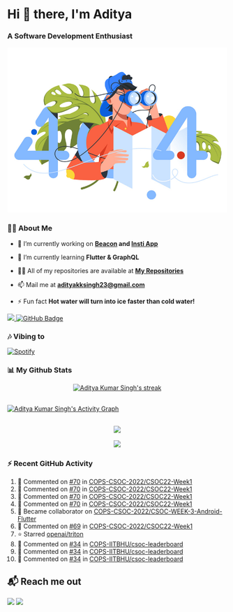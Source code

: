 <h1 align="left"> Hi 👋 there, I'm Aditya</h1>
<!-- <p align="center">
    
[![Typing SVG](https://readme-typing-svg.herokuapp.com?color=%2336BCF7&size=40&center=true&lines=Hi+There!;I'm+Aditya)](https://git.io/typing-svg)
    
</p> -->
<h3 align="left">A Software Development Enthusiast</h3>
<img src="./aditya-home.jpg" />

### 🙋‍♂️ About Me

- 🔭 I’m currently working on **[Beacon](https://github.com/CCExtractor/beacon) and [Insti App](https://github.com/IIT-BHU-InstiApp/IIT-BHU-app)**

- 🌱 I’m currently learning **Flutter & GraphQL**

- 👨‍💻 All of my repositories are available at **[My Repositories](https://github.com/ItsAdityaKSingh?tab=repositories)**

- 📫 Mail me at **adityakksingh23@gmail.com**

- ⚡ Fun fact **Hot water will turn into ice faster than cold water!**


<p align="left">
<a href="https://github.com/ItsAdityaKSingh/github-profile-views-counter">
    <img src="https://komarev.com/ghpvc/?username=itsadityaksingh">
</a> <a href="https://github.com/itsadityaksingh?tab=followers"><img src="https://img.shields.io/github/followers/itsadityaksingh?label=Followers&style=social" alt="GitHub Badge"></a>
</p>
  
### 🎶 Vibing to
[![Spotify](https://spotify-live.vercel.app/api/spotify)](https://open.spotify.com/artist/6VuMaDnrHyPL1p4EHjYLi7?si=3cl_3ZkyRLWj-AUGzT867g)

### 📊 My Github Stats
<!-- [![𝚝𝚛𝚘𝚙𝚑𝚢](https://github-profile-trophy.vercel.app/?username=ItsAdityaKSingh&column=8&margin-w=15&margin-h=15&no-bg=true&no-frame=true&theme=juicyfresh)](https://github.com/ItsAdityaKSingh)

<p align="center">
  <a>
    <img height="150" width="150" src="https://github.com/JayantGoel001/JayantGoel001/blob/master/PNG/left.png">
    <img align="center" src="https://github-readme-streak-stats.herokuapp.com/?user=ItsAdityaKSingh&theme=dark&hide_border=true"/>
    <img height="150" width="150" src="https://github.com/JayantGoel001/JayantGoel001/blob/master/PNG/right.png">
  </a>
</p> -->

<p align="center">
    <a href="https://github.com/SubhamRaoniar28/github-readme-streak-stats">
        <img title="🔥 Get streak stats for your profile at git.io/streak-stats" alt="Aditya Kumar Singh's streak" src="https://github-readme-streak-stats.herokuapp.com/?user=ItsAdityaKSingh&theme=highcontrast&hide_border=true&background=0D1117"/>
    </a>
</p>



<br/>
<a href="https://github.com/kailash360/github-readme-activity-graph"><img alt="Aditya Kumar Singh's Activity Graph" src="https://activity-graph.herokuapp.com/graph?username=itsadityaksingh&bg_color=0D1117&color=FF8539&line=FF8539&point=FFFFFF&hide_border=true" /></a>
<br/>
<br/>
<p align="center"><img src="https://github-readme-stats.vercel.app/api/top-langs/?username=itsadityaksingh&layout=compact"/></p>
<p align="center"><img src="https://github-readme-stats.vercel.app/api?username=ItsAdityaKSingh&show_icons=true&theme=swift" /></p>

### ⚡ Recent GitHub Activity
<!--RECENT_ACTIVITY:start-->
1. 💬 Commented on [#70](https://github.com/COPS-CSOC-2022/CSOC22-Week1/pull/70#issuecomment-1189211070) in [COPS-CSOC-2022/CSOC22-Week1](https://github.com/COPS-CSOC-2022/CSOC22-Week1)
2. 💬 Commented on [#70](https://github.com/COPS-CSOC-2022/CSOC22-Week1/pull/70#discussion_r924666221) in [COPS-CSOC-2022/CSOC22-Week1](https://github.com/COPS-CSOC-2022/CSOC22-Week1)
3. 💬 Commented on [#70](https://github.com/COPS-CSOC-2022/CSOC22-Week1/pull/70#issuecomment-1189208629) in [COPS-CSOC-2022/CSOC22-Week1](https://github.com/COPS-CSOC-2022/CSOC22-Week1)
4. 💬 Commented on [#70](https://github.com/COPS-CSOC-2022/CSOC22-Week1/pull/70#issuecomment-1185835184) in [COPS-CSOC-2022/CSOC22-Week1](https://github.com/COPS-CSOC-2022/CSOC22-Week1)
5. 🤝 Became collaborator on [COPS-CSOC-2022/CSOC-WEEK-3-Android-Flutter](https://github.com/COPS-CSOC-2022/CSOC-WEEK-3-Android-Flutter)
6. 💬 Commented on [#69](https://github.com/COPS-CSOC-2022/CSOC22-Week1/pull/69#issuecomment-1184878945) in [COPS-CSOC-2022/CSOC22-Week1](https://github.com/COPS-CSOC-2022/CSOC22-Week1)
7. ⭐ Starred [openai/triton](https://github.com/openai/triton)
8. 💬 Commented on [#34](https://github.com/COPS-IITBHU/csoc-leaderboard/pull/34#discussion_r920868122) in [COPS-IITBHU/csoc-leaderboard](https://github.com/COPS-IITBHU/csoc-leaderboard)
9. 💬 Commented on [#34](https://github.com/COPS-IITBHU/csoc-leaderboard/pull/34#discussion_r920849416) in [COPS-IITBHU/csoc-leaderboard](https://github.com/COPS-IITBHU/csoc-leaderboard)
10. 💬 Commented on [#34](https://github.com/COPS-IITBHU/csoc-leaderboard/pull/34#discussion_r920847320) in [COPS-IITBHU/csoc-leaderboard](https://github.com/COPS-IITBHU/csoc-leaderboard)
<!--RECENT_ACTIVITY:end-->



## 📬 Reach me out
<p align="left">
<a href = "https://www.linkedin.com/in/itsadityaksingh/"><img src="https://img.icons8.com/fluent/48/000000/linkedin.png"/></a>
<a href = "https://www.instagram.com/itsadityaksingh/"><img src="https://img.icons8.com/fluent/48/000000/instagram-new.png"/></a>
</p>
